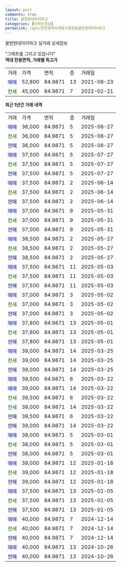 ```yaml
---
layout: post
comments: true
title: 귤현현대아이파크
categories: [아파트정보]
permalink: /apt/인천광역시계양구귤현동귤현현대아이파크
---
```


귤현현대아이파크 실거래 상세정보

<script type="text/javascript">
  google.charts.load('current', {'packages':['line', 'corechart']});
  google.charts.setOnLoadCallback(drawChart);

  function drawChart() {
    var data = new google.visualization.DataTable();
    data.addColumn('date', '거래일');
    data.addColumn('number', "매매");
    data.addColumn('number', "전세");
    data.addColumn('number', "전매");

    data.addRows([[new Date(Date.parse("2025-08-27")), 36000, null, null], [new Date(Date.parse("2025-08-27")), null, 36000, null], [new Date(Date.parse("2025-08-27")), null, null, 36000], [new Date(Date.parse("2025-07-27")), 37500, null, null], [new Date(Date.parse("2025-07-27")), null, 37500, null], [new Date(Date.parse("2025-07-27")), null, null, 37500], [new Date(Date.parse("2025-06-14")), 37500, null, null], [new Date(Date.parse("2025-06-14")), null, 37500, null], [new Date(Date.parse("2025-06-14")), null, null, 37500], [new Date(Date.parse("2025-05-31")), 37000, null, null], [new Date(Date.parse("2025-05-31")), null, 37000, null], [new Date(Date.parse("2025-05-31")), null, null, 37000], [new Date(Date.parse("2025-05-27")), 38500, null, null], [new Date(Date.parse("2025-05-27")), null, 38500, null], [new Date(Date.parse("2025-05-27")), null, null, 38500], [new Date(Date.parse("2025-05-03")), 37500, null, null], [new Date(Date.parse("2025-05-03")), null, 37500, null], [new Date(Date.parse("2025-05-03")), null, null, 37500], [new Date(Date.parse("2025-05-02")), 37000, null, null], [new Date(Date.parse("2025-05-02")), null, 37000, null], [new Date(Date.parse("2025-05-02")), null, null, 37000], [new Date(Date.parse("2025-05-01")), 37800, null, null], [new Date(Date.parse("2025-05-01")), null, 37800, null], [new Date(Date.parse("2025-05-01")), null, null, 37800], [new Date(Date.parse("2025-03-25")), 39000, null, null], [new Date(Date.parse("2025-03-25")), null, 39000, null], [new Date(Date.parse("2025-03-25")), null, null, 39000], [new Date(Date.parse("2025-03-22")), 39500, null, null], [new Date(Date.parse("2025-03-22")), 39000, null, null], [new Date(Date.parse("2025-03-22")), null, 39500, null], [new Date(Date.parse("2025-03-22")), null, 39000, null], [new Date(Date.parse("2025-03-22")), null, null, 39500], [new Date(Date.parse("2025-03-22")), null, null, 39000], [new Date(Date.parse("2025-03-01")), 38000, null, null], [new Date(Date.parse("2025-03-01")), null, 38000, null], [new Date(Date.parse("2025-03-01")), null, null, 38000], [new Date(Date.parse("2025-01-18")), 39000, null, null], [new Date(Date.parse("2025-01-18")), null, 39000, null], [new Date(Date.parse("2025-01-18")), null, null, 39000], [new Date(Date.parse("2025-01-05")), 37500, null, null], [new Date(Date.parse("2025-01-05")), null, 37500, null], [new Date(Date.parse("2025-01-05")), null, null, 37500], [new Date(Date.parse("2024-12-14")), 40000, null, null], [new Date(Date.parse("2024-12-14")), null, 40000, null], [new Date(Date.parse("2024-12-14")), null, null, 40000], [new Date(Date.parse("2024-10-26")), 40000, null, null], [new Date(Date.parse("2024-10-26")), null, null, 40000]]);

    var options = {
      hAxis: {
        format: 'yyyy/MM/dd'
      },    
      lineWidth: 0,
      pointsVisible: true,    
      title: '최근 1년간 유형별 실거래가 분포',
      legend: { position: 'bottom' }
    };

    var formatter = new google.visualization.NumberFormat({pattern:'###,###'} );
    formatter.format(data, 1);
    formatter.format(data, 2);
    
    setTimeout(function() {
        var chart = new google.visualization.LineChart(document.getElementById('columnchart_material'));
        chart.draw(data, (options));
        document.getElementById('loading').style.display = 'none';
    }, 200);
  }
</script>


<div id="loading" style="z-index:20; display: block; margin-left: 0px">"그래프를 그리고 있습니다"</div>
<div id="columnchart_material" style="width: 95%; margin-left: 0px; display: block"></div>
<!-- contents start -->
<b>역대 전용면적, 거래별 최고가</b>
<table class="sortable">
    <tr>
      <td>거래</td>
      <td>가격</td>
      <td>면적</td>
      <td>층</td>
      <td>거래일</td>
    </tr>
        <tr>
          <td><a style="color: blue">매매</a></td>
          <td>52,800</td>
          <td>84.9871</td>
          <td>13</td>
          <td>2021-08-23</td>
        </tr>        
        <tr>
              <td><a style="color: darkgreen">전세</a></td>
              <td>45,000</td>
              <td>84.9871</td>
              <td>7</td>
              <td>2022-02-21</td>
            </tr>        
    
</table>

<b>최근 1년간 거래 내역</b>

<table class="sortable">
    <tr>
      <td>거래</td>
      <td>가격</td>
      <td>면적</td>
      <td>층</td>
      <td>거래일</td>
    </tr>
    <tr>
      <td><a style="color: blue">매매</a></td>
      <td>36,000</td>
      <td>84.9871</td>
      <td>5</td>
      <td>2025-08-27</td>
    </tr>          <tr>
      <td><a style="color: darkgreen">전세</a></td>
      <td>36,000</td>
      <td>84.9871</td>
      <td>5</td>
      <td>2025-08-27</td>
    </tr>          <tr>
      <td><a style="color: darkblue">전매</a></td>
      <td>36,000</td>
      <td>84.9871</td>
      <td>5</td>
      <td>2025-08-27</td>
    </tr>          <tr>
      <td><a style="color: blue">매매</a></td>
      <td>37,500</td>
      <td>84.9871</td>
      <td>5</td>
      <td>2025-07-27</td>
    </tr>          <tr>
      <td><a style="color: darkgreen">전세</a></td>
      <td>37,500</td>
      <td>84.9871</td>
      <td>5</td>
      <td>2025-07-27</td>
    </tr>          <tr>
      <td><a style="color: darkblue">전매</a></td>
      <td>37,500</td>
      <td>84.9871</td>
      <td>5</td>
      <td>2025-07-27</td>
    </tr>          <tr>
      <td><a style="color: blue">매매</a></td>
      <td>37,500</td>
      <td>84.9871</td>
      <td>2</td>
      <td>2025-06-14</td>
    </tr>          <tr>
      <td><a style="color: darkgreen">전세</a></td>
      <td>37,500</td>
      <td>84.9871</td>
      <td>2</td>
      <td>2025-06-14</td>
    </tr>          <tr>
      <td><a style="color: darkblue">전매</a></td>
      <td>37,500</td>
      <td>84.9871</td>
      <td>2</td>
      <td>2025-06-14</td>
    </tr>          <tr>
      <td><a style="color: blue">매매</a></td>
      <td>37,000</td>
      <td>84.9871</td>
      <td>9</td>
      <td>2025-05-31</td>
    </tr>          <tr>
      <td><a style="color: darkgreen">전세</a></td>
      <td>37,000</td>
      <td>84.9871</td>
      <td>9</td>
      <td>2025-05-31</td>
    </tr>          <tr>
      <td><a style="color: darkblue">전매</a></td>
      <td>37,000</td>
      <td>84.9871</td>
      <td>9</td>
      <td>2025-05-31</td>
    </tr>          <tr>
      <td><a style="color: blue">매매</a></td>
      <td>38,500</td>
      <td>84.9871</td>
      <td>2</td>
      <td>2025-05-27</td>
    </tr>          <tr>
      <td><a style="color: darkgreen">전세</a></td>
      <td>38,500</td>
      <td>84.9871</td>
      <td>2</td>
      <td>2025-05-27</td>
    </tr>          <tr>
      <td><a style="color: darkblue">전매</a></td>
      <td>38,500</td>
      <td>84.9871</td>
      <td>2</td>
      <td>2025-05-27</td>
    </tr>          <tr>
      <td><a style="color: blue">매매</a></td>
      <td>37,500</td>
      <td>84.9871</td>
      <td>11</td>
      <td>2025-05-03</td>
    </tr>          <tr>
      <td><a style="color: darkgreen">전세</a></td>
      <td>37,500</td>
      <td>84.9871</td>
      <td>11</td>
      <td>2025-05-03</td>
    </tr>          <tr>
      <td><a style="color: darkblue">전매</a></td>
      <td>37,500</td>
      <td>84.9871</td>
      <td>11</td>
      <td>2025-05-03</td>
    </tr>          <tr>
      <td><a style="color: blue">매매</a></td>
      <td>37,000</td>
      <td>84.9871</td>
      <td>3</td>
      <td>2025-05-02</td>
    </tr>          <tr>
      <td><a style="color: darkgreen">전세</a></td>
      <td>37,000</td>
      <td>84.9871</td>
      <td>3</td>
      <td>2025-05-02</td>
    </tr>          <tr>
      <td><a style="color: darkblue">전매</a></td>
      <td>37,000</td>
      <td>84.9871</td>
      <td>3</td>
      <td>2025-05-02</td>
    </tr>          <tr>
      <td><a style="color: blue">매매</a></td>
      <td>37,800</td>
      <td>84.9871</td>
      <td>13</td>
      <td>2025-05-01</td>
    </tr>          <tr>
      <td><a style="color: darkgreen">전세</a></td>
      <td>37,800</td>
      <td>84.9871</td>
      <td>13</td>
      <td>2025-05-01</td>
    </tr>          <tr>
      <td><a style="color: darkblue">전매</a></td>
      <td>37,800</td>
      <td>84.9871</td>
      <td>13</td>
      <td>2025-05-01</td>
    </tr>          <tr>
      <td><a style="color: blue">매매</a></td>
      <td>39,000</td>
      <td>84.9871</td>
      <td>14</td>
      <td>2025-03-25</td>
    </tr>          <tr>
      <td><a style="color: darkgreen">전세</a></td>
      <td>39,000</td>
      <td>84.9871</td>
      <td>14</td>
      <td>2025-03-25</td>
    </tr>          <tr>
      <td><a style="color: darkblue">전매</a></td>
      <td>39,000</td>
      <td>84.9871</td>
      <td>14</td>
      <td>2025-03-25</td>
    </tr>          <tr>
      <td><a style="color: blue">매매</a></td>
      <td>39,500</td>
      <td>84.9871</td>
      <td>6</td>
      <td>2025-03-22</td>
    </tr>          <tr>
      <td><a style="color: blue">매매</a></td>
      <td>39,000</td>
      <td>84.9871</td>
      <td>14</td>
      <td>2025-03-22</td>
    </tr>          <tr>
      <td><a style="color: darkgreen">전세</a></td>
      <td>39,500</td>
      <td>84.9871</td>
      <td>6</td>
      <td>2025-03-22</td>
    </tr>          <tr>
      <td><a style="color: darkgreen">전세</a></td>
      <td>39,000</td>
      <td>84.9871</td>
      <td>14</td>
      <td>2025-03-22</td>
    </tr>          <tr>
      <td><a style="color: darkblue">전매</a></td>
      <td>39,500</td>
      <td>84.9871</td>
      <td>6</td>
      <td>2025-03-22</td>
    </tr>          <tr>
      <td><a style="color: darkblue">전매</a></td>
      <td>39,000</td>
      <td>84.9871</td>
      <td>14</td>
      <td>2025-03-22</td>
    </tr>          <tr>
      <td><a style="color: blue">매매</a></td>
      <td>38,000</td>
      <td>84.9871</td>
      <td>5</td>
      <td>2025-03-01</td>
    </tr>          <tr>
      <td><a style="color: darkgreen">전세</a></td>
      <td>38,000</td>
      <td>84.9871</td>
      <td>5</td>
      <td>2025-03-01</td>
    </tr>          <tr>
      <td><a style="color: darkblue">전매</a></td>
      <td>38,000</td>
      <td>84.9871</td>
      <td>5</td>
      <td>2025-03-01</td>
    </tr>          <tr>
      <td><a style="color: blue">매매</a></td>
      <td>39,000</td>
      <td>84.9871</td>
      <td>12</td>
      <td>2025-01-18</td>
    </tr>          <tr>
      <td><a style="color: darkgreen">전세</a></td>
      <td>39,000</td>
      <td>84.9871</td>
      <td>12</td>
      <td>2025-01-18</td>
    </tr>          <tr>
      <td><a style="color: darkblue">전매</a></td>
      <td>39,000</td>
      <td>84.9871</td>
      <td>12</td>
      <td>2025-01-18</td>
    </tr>          <tr>
      <td><a style="color: blue">매매</a></td>
      <td>37,500</td>
      <td>84.9871</td>
      <td>13</td>
      <td>2025-01-05</td>
    </tr>          <tr>
      <td><a style="color: darkgreen">전세</a></td>
      <td>37,500</td>
      <td>84.9871</td>
      <td>13</td>
      <td>2025-01-05</td>
    </tr>          <tr>
      <td><a style="color: darkblue">전매</a></td>
      <td>37,500</td>
      <td>84.9871</td>
      <td>13</td>
      <td>2025-01-05</td>
    </tr>          <tr>
      <td><a style="color: blue">매매</a></td>
      <td>40,000</td>
      <td>84.9871</td>
      <td>7</td>
      <td>2024-12-14</td>
    </tr>          <tr>
      <td><a style="color: darkgreen">전세</a></td>
      <td>40,000</td>
      <td>84.9871</td>
      <td>7</td>
      <td>2024-12-14</td>
    </tr>          <tr>
      <td><a style="color: darkblue">전매</a></td>
      <td>40,000</td>
      <td>84.9871</td>
      <td>7</td>
      <td>2024-12-14</td>
    </tr>          <tr>
      <td><a style="color: blue">매매</a></td>
      <td>40,000</td>
      <td>84.9871</td>
      <td>13</td>
      <td>2024-10-26</td>
    </tr>          <tr>
      <td><a style="color: darkblue">전매</a></td>
      <td>40,000</td>
      <td>84.9871</td>
      <td>13</td>
      <td>2024-10-26</td>
    </tr>      </table>
<!-- contents end -->    

